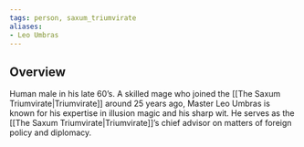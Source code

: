 ```yaml
---
tags: person, saxum_triumvirate
aliases:
- Leo Umbras
---
```

## Overview
Human male in his late 60’s. A skilled mage who joined the [[The Saxum Triumvirate|Triumvirate]] around 25 years ago, Master Leo Umbras is known for his expertise in illusion magic and his sharp wit. He serves as the [[The Saxum Triumvirate|Triumvirate]]’s chief advisor on matters of foreign policy and diplomacy.